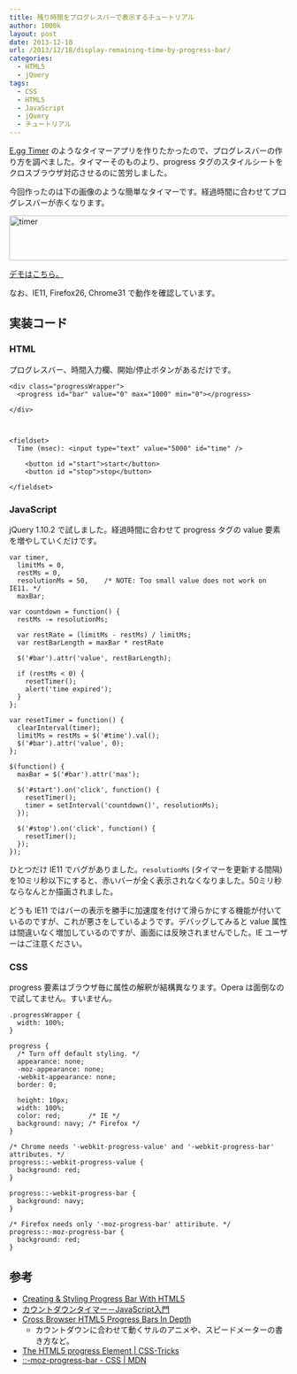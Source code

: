 ```yaml
---
title: 残り時間をプログレスバーで表示するチュートリアル
author: 1000k
layout: post
date: 2013-12-18
url: /2013/12/18/display-remaining-time-by-progress-bar/
categories:
  - HTML5
  - jQuery
tags:
  - CSS
  - HTML5
  - JavaScript
  - jQuery
  - チュートリアル
---
```

[E.gg Timer](http://e.ggtimer.com/) のようなタイマーアプリを作りたかったので、プログレスバーの作り方を調べました。タイマーそのものより、progress タグのスタイルシートをクロスブラウザ対応させるのに苦労しました。

今回作ったのは下の画像のような簡単なタイマーです。経過時間に合わせてプログレスバーが赤くなります。

<img src="http://blog.1000k.net/wp-content/uploads/timer.png" alt="timer" width="585" height="81" />

[デモはこちら。](http://jsfiddle.net/tcxx9/3/)

なお、IE11, Firefox26, Chrome31 で動作を確認しています。

<!--more-->

## 実装コード

### HTML

プログレスバー、時間入力欄、開始/停止ボタンがあるだけです。

```
<div class="progressWrapper">
  <progress id="bar" value="0" max="1000" min="0"></progress>

</div>



<fieldset>
  Time (msec): <input type="text" value="5000" id="time" />

    <button id ="start">start</button>
    <button id ="stop">stop</button>

</fieldset>
```


### JavaScript

jQuery 1.10.2 で試しました。経過時間に合わせて progress タグの value 要素を増やしていくだけです。

```
var timer,
  limitMs = 0,
  restMs = 0,
  resolutionMs = 50,    /* NOTE: Too small value does not work on IE11. */
  maxBar;

var countdown = function() {
  restMs -= resolutionMs;

  var restRate = (limitMs - restMs) / limitMs;
  var restBarLength = maxBar * restRate

  $('#bar').attr('value', restBarLength);

  if (restMs < 0) {
    resetTimer();
    alert('time expired');
  }
};

var resetTimer = function() {
  clearInterval(timer);
  limitMs = restMs = $('#time').val();
  $('#bar').attr('value', 0);
};

$(function() {
  maxBar = $('#bar').attr('max');

  $('#start').on('click', function() {
    resetTimer();
    timer = setInterval('countdown()', resolutionMs);
  });

  $('#stop').on('click', function() {
    resetTimer();
  });
});
```


ひとつだけ IE11 でバグがありました。`resolutionMs` (タイマーを更新する間隔) を10ミリ秒以下にすると、赤いバーが全く表示されなくなりました。50ミリ秒ならなんとか描画されました。

どうも IE11 ではバーの表示を勝手に加速度を付けて滑らかにする機能が付いているのですが、これが悪さをしているようです。デバッグしてみると value 属性は間違いなく増加しているのですが、画面には反映されませんでした。IE ユーザーはご注意ください。

### CSS

progress 要素はブラウザ毎に属性の解釈が結構異なります。Opera は面倒なので試してません。すいません。

```
.progressWrapper {
  width: 100%;
}

progress {
  /* Turn off default styling. */
  appearance: none;
  -moz-appearance: none;
  -webkit-appearance: none;
  border: 0;

  height: 10px;
  width: 100%;
  color: red;       /* IE */
  background: navy; /* Firefox */
}

/* Chrome needs '-webkit-progress-value' and '-webkit-progress-bar' attributes. */
progress::-webkit-progress-value {
  background: red;
}

progress::-webkit-progress-bar {
  background: navy;
}

/* Firefox needs only '-moz-progress-bar' attiribute. */
progress::-moz-progress-bar {
  background: red;
}
```


## 参考

  * [Creating & Styling Progress Bar With HTML5](http://www.hongkiat.com/blog/html5-progress-bar/)
  * [カウントダウンタイマー－JavaScript入門](http://www.pori2.net/js/timer/6.html)
  * [Cross Browser HTML5 Progress Bars In Depth](http://www.useragentman.com/blog/2012/01/03/cross-browser-html5-progress-bars-in-depth/)
      * カウントダウンに合わせて動くサルのアニメや、スピードメーターの書き方など。
  * [The HTML5 progress Element | CSS-Tricks](http://css-tricks.com/html5-progress-element/)
  * [::-moz-progress-bar - CSS | MDN](https://developer.mozilla.org/ja/docs/Web/CSS/::-moz-progress-bar)